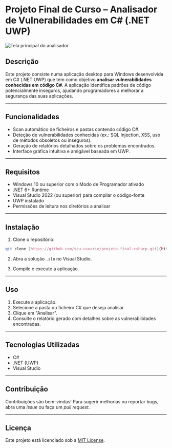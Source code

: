 # Projeto Final de Curso – Analisador de Vulnerabilidades em C# (.NET UWP)

![Tela principal do analisador](./image.png)


## Descrição

Este projeto consiste numa aplicação desktop para Windows desenvolvida em C# (.NET UWP) que tem como objetivo **analisar vulnerabilidades conhecidas em código C#**. A aplicação identifica padrões de código potencialmente inseguros, ajudando programadores a melhorar a segurança das suas aplicações.

---

## Funcionalidades

* Scan automático de ficheiros e pastas contendo código C#.
* Deteção de vulnerabilidades conhecidas (ex.: SQL Injection, XSS, uso de métodos obsoletos ou inseguros).
* Geração de relatórios detalhados sobre os problemas encontrados.
* Interface gráfica intuitiva e amigável baseada em UWP.

---

## Requisitos

* Windows 10 ou superior com o Modo de Programador ativado
* .NET 6+ Runtime
* Visual Studio 2022 (ou superior) para compilar o código-fonte
* UWP instalado
* Permissões de leitura nos diretórios a analisar

---

## Instalação

1. Clone o repositório:

```bash
git clone [https://github.com/seu-usuario/projeto-final-csharp.git](https://github.com/miguelPRG/ProjetoFinalCurso)
```

2. Abra a solução `.sln` no Visual Studio.

3. Compile e execute a aplicação.

---

## Uso

1. Execute a aplicação.
2. Selecione a pasta ou ficheiro C# que deseja analisar.
3. Clique em "Analisar".
4. Consulte o relatório gerado com detalhes sobre as vulnerabilidades encontradas.

---

## Tecnologias Utilizadas

* C#
* .NET (UWP)
* Visual Studio

---

## Contribuição

Contribuições são bem-vindas! Para sugerir melhorias ou reportar bugs, abra uma *issue* ou faça um *pull request*.

---

## Licença

Este projeto está licenciado sob a [MIT License](LICENSE).

